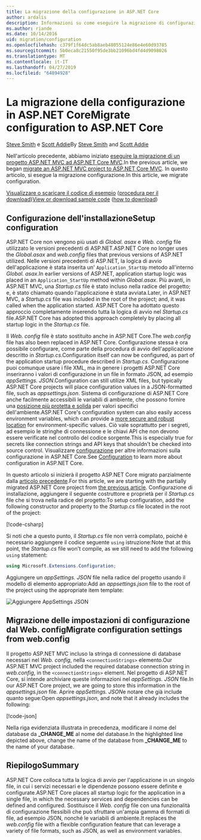 ```yaml
---
title: La migrazione della configurazione in ASP.NET Core
author: ardalis
description: Informazioni su come eseguire la migrazione di configurazione da un progetto ASP.NET MVC per un progetto ASP.NET Core MVC.
ms.author: riande
ms.date: 10/14/2016
uid: migration/configuration
ms.openlocfilehash: c379f1f64dc5ab8aeb48055124e86e4e60d93785
ms.sourcegitcommit: 5b0eca8c21550f95de3bb21096bd4fd4d9098026
ms.translationtype: MT
ms.contentlocale: it-IT
ms.lasthandoff: 04/27/2019
ms.locfileid: "64894928"
---
```

# <a name="migrate-configuration-to-aspnet-core"></a><span data-ttu-id="7e040-103">La migrazione della configurazione in ASP.NET Core</span><span class="sxs-lookup"><span data-stu-id="7e040-103">Migrate configuration to ASP.NET Core</span></span>

<span data-ttu-id="7e040-104">[Steve Smith](https://ardalis.com/) e [Scott Addie](https://scottaddie.com)</span><span class="sxs-lookup"><span data-stu-id="7e040-104">By [Steve Smith](https://ardalis.com/) and [Scott Addie](https://scottaddie.com)</span></span>

<span data-ttu-id="7e040-105">Nell'articolo precedente, abbiamo iniziato [eseguire la migrazione di un progetto ASP.NET MVC ad ASP.NET Core MVC](xref:migration/mvc).</span><span class="sxs-lookup"><span data-stu-id="7e040-105">In the previous article, we began [migrate an ASP.NET MVC project to ASP.NET Core MVC](xref:migration/mvc).</span></span> <span data-ttu-id="7e040-106">In questo articolo, si esegue la migrazione configurazione.</span><span class="sxs-lookup"><span data-stu-id="7e040-106">In this article, we migrate configuration.</span></span>

<span data-ttu-id="7e040-107">[Visualizzare o scaricare il codice di esempio](https://github.com/aspnet/AspNetCore.Docs/tree/master/aspnetcore/migration/configuration/samples) ([procedura per il download](xref:index#how-to-download-a-sample))</span><span class="sxs-lookup"><span data-stu-id="7e040-107">[View or download sample code](https://github.com/aspnet/AspNetCore.Docs/tree/master/aspnetcore/migration/configuration/samples) ([how to download](xref:index#how-to-download-a-sample))</span></span>

## <a name="setup-configuration"></a><span data-ttu-id="7e040-108">Configurazione dell'installazione</span><span class="sxs-lookup"><span data-stu-id="7e040-108">Setup configuration</span></span>

<span data-ttu-id="7e040-109">ASP.NET Core non vengono più usati di *Global. asax* e *Web. config* file utilizzato le versioni precedenti di ASP.NET.</span><span class="sxs-lookup"><span data-stu-id="7e040-109">ASP.NET Core no longer uses the *Global.asax* and *web.config* files that previous versions of ASP.NET utilized.</span></span> <span data-ttu-id="7e040-110">Nelle versioni precedenti di ASP.NET, la logica di avvio dell'applicazione è stata inserita un' `Application_StartUp` metodo all'interno *Global. asax*.</span><span class="sxs-lookup"><span data-stu-id="7e040-110">In earlier versions of ASP.NET, application startup logic was placed in an `Application_StartUp` method within *Global.asax*.</span></span> <span data-ttu-id="7e040-111">Più avanti, in ASP.NET MVC, una *Startup.cs* file è stato incluso nella radice del progetto; e, è stato chiamato quando l'applicazione è stata avviata.</span><span class="sxs-lookup"><span data-stu-id="7e040-111">Later, in ASP.NET MVC, a *Startup.cs* file was included in the root of the project; and, it was called when the application started.</span></span> <span data-ttu-id="7e040-112">ASP.NET Core ha adottato questo approccio completamente inserendo tutta la logica di avvio nel *Startup.cs* file.</span><span class="sxs-lookup"><span data-stu-id="7e040-112">ASP.NET Core has adopted this approach completely by placing all startup logic in the *Startup.cs* file.</span></span>

<span data-ttu-id="7e040-113">Il *Web. config* file è stato sostituito anche in ASP.NET Core.</span><span class="sxs-lookup"><span data-stu-id="7e040-113">The *web.config* file has also been replaced in ASP.NET Core.</span></span> <span data-ttu-id="7e040-114">Configurazione stessa è ora possibile configurare, come parte della procedura di avvio dell'applicazione descritto in *Startup.cs*.</span><span class="sxs-lookup"><span data-stu-id="7e040-114">Configuration itself can now be configured, as part of the application startup procedure described in *Startup.cs*.</span></span> <span data-ttu-id="7e040-115">Configurazione puoi comunque usare i file XML, ma in genere i progetti ASP.NET Core inseriranno i valori di configurazione in un file in formato JSON, ad esempio *appSettings. JSON*.</span><span class="sxs-lookup"><span data-stu-id="7e040-115">Configuration can still utilize XML files, but typically ASP.NET Core projects will place configuration values in a JSON-formatted file, such as *appsettings.json*.</span></span> <span data-ttu-id="7e040-116">Sistema di configurazione di ASP.NET Core anche facilmente accessibili le variabili di ambiente, che possono fornire una [posizione più protetta e solida](xref:security/app-secrets) per valori specifici dell'ambiente.</span><span class="sxs-lookup"><span data-stu-id="7e040-116">ASP.NET Core's configuration system can also easily access environment variables, which can provide a [more secure and robust location](xref:security/app-secrets) for environment-specific values.</span></span> <span data-ttu-id="7e040-117">Ciò vale soprattutto per i segreti, ad esempio le stringhe di connessione e le chiavi API che non devono essere verificate nel controllo del codice sorgente.</span><span class="sxs-lookup"><span data-stu-id="7e040-117">This is especially true for secrets like connection strings and API keys that shouldn't be checked into source control.</span></span> <span data-ttu-id="7e040-118">Visualizzare [configurazione](xref:fundamentals/configuration/index) per altre informazioni sulla configurazione in ASP.NET Core.</span><span class="sxs-lookup"><span data-stu-id="7e040-118">See [Configuration](xref:fundamentals/configuration/index) to learn more about configuration in ASP.NET Core.</span></span>

<span data-ttu-id="7e040-119">In questo articolo si inizierà il progetto ASP.NET Core migrato parzialmente dalla [articolo precedente](xref:migration/mvc).</span><span class="sxs-lookup"><span data-stu-id="7e040-119">For this article, we are starting with the partially migrated ASP.NET Core project from [the previous article](xref:migration/mvc).</span></span> <span data-ttu-id="7e040-120">Configurazione di installazione, aggiungere il seguente costruttore e proprietà per il *Startup.cs* file che si trova nella radice del progetto:</span><span class="sxs-lookup"><span data-stu-id="7e040-120">To setup configuration, add the following constructor and property to the *Startup.cs* file located in the root of the project:</span></span>

[!code-csharp[](configuration/samples/WebApp1/src/WebApp1/Startup.cs?range=11-16)]

<span data-ttu-id="7e040-121">Si noti che a questo punto, il *Startup.cs* file non verrà compilato, poiché è necessario aggiungere il codice seguente `using` istruzione:</span><span class="sxs-lookup"><span data-stu-id="7e040-121">Note that at this point, the *Startup.cs* file won't compile, as we still need to add the following `using` statement:</span></span>

```csharp
using Microsoft.Extensions.Configuration;
```

<span data-ttu-id="7e040-122">Aggiungere un *appSettings. JSON* file nella radice del progetto usando il modello di elemento appropriato:</span><span class="sxs-lookup"><span data-stu-id="7e040-122">Add an *appsettings.json* file to the root of the project using the appropriate item template:</span></span>

![Aggiungere AppSettings JSON](configuration/_static/add-appsettings-json.png)

## <a name="migrate-configuration-settings-from-webconfig"></a><span data-ttu-id="7e040-124">Migrazione delle impostazioni di configurazione dal Web. config</span><span class="sxs-lookup"><span data-stu-id="7e040-124">Migrate configuration settings from web.config</span></span>

<span data-ttu-id="7e040-125">Il progetto ASP.NET MVC incluso la stringa di connessione di database necessari nel *Web. config*, nella `<connectionStrings>` elemento.</span><span class="sxs-lookup"><span data-stu-id="7e040-125">Our ASP.NET MVC project included the required database connection string in *web.config*, in the `<connectionStrings>` element.</span></span> <span data-ttu-id="7e040-126">Nel progetto di ASP.NET Core, si intende archiviare queste informazioni nel *appSettings. JSON* file.</span><span class="sxs-lookup"><span data-stu-id="7e040-126">In our ASP.NET Core project, we are going to store this information in the *appsettings.json* file.</span></span> <span data-ttu-id="7e040-127">Aprire *appSettings. JSON*e notare che già include quanto segue:</span><span class="sxs-lookup"><span data-stu-id="7e040-127">Open *appsettings.json*, and note that it already includes the following:</span></span>

[!code-json[](../migration/configuration/samples/WebApp1/src/WebApp1/appsettings.json?highlight=4)]

<span data-ttu-id="7e040-128">Nella riga evidenziata illustrata in precedenza, modificare il nome del database da **_CHANGE_ME** al nome del database.</span><span class="sxs-lookup"><span data-stu-id="7e040-128">In the highlighted line depicted above, change the name of the database from **_CHANGE_ME** to the name of your database.</span></span>

## <a name="summary"></a><span data-ttu-id="7e040-129">Riepilogo</span><span class="sxs-lookup"><span data-stu-id="7e040-129">Summary</span></span>

<span data-ttu-id="7e040-130">ASP.NET Core colloca tutta la logica di avvio per l'applicazione in un singolo file, in cui i servizi necessari e le dipendenze possono essere definite e configurate.</span><span class="sxs-lookup"><span data-stu-id="7e040-130">ASP.NET Core places all startup logic for the application in a single file, in which the necessary services and dependencies can be defined and configured.</span></span> <span data-ttu-id="7e040-131">Sostituisce il *Web. config* file con una funzionalità di configurazione flessibili che può sfruttare un'ampia gamma di formati di file, ad esempio JSON, nonché le variabili di ambiente.</span><span class="sxs-lookup"><span data-stu-id="7e040-131">It replaces the *web.config* file with a flexible configuration feature that can leverage a variety of file formats, such as JSON, as well as environment variables.</span></span>
